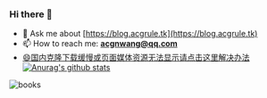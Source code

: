### Hi there 👋
- 💬 Ask me about [https://blog.acgrule.tk](https://blog.acgrule.tk)
- 📫 How to reach me: **acgnwang@qq.com**
- [😄国内克隆下载缓慢或页面媒体资源无法显示请点击这里解决办法](https://www.cnblogs.com/chainsR/p/14191189.html)
[![Anurag's github stats](https://github-readme-stats.vercel.app/api?username=acgnwang)](https://github.com/acgnwang/acgnwang)
<!--
- 😄 Pronouns: ...
- ⚡ Fun fact: ...
- 🔭 I’m currently working on ...
- 🌱 I’m currently learning ...
- 👯 I’m looking to collaborate on ...
- 🤔 I’m looking for help with ...
<p align="left"><img src="https://devicons.github.io/devicon/devicon.git/icons/docker/docker-original-wordmark.svg" alt="docker" width="20" height="20"/> <img src="https://devicons.github.io/devicon/devicon.git/icons/go/go-original.svg" alt="go" width="20" height="20"/> <img src="https://devicons.github.io/devicon/devicon.git/icons/java/java-original-wordmark.svg" alt="java" width="20" height="20"/> <img src="https://devicons.github.io/devicon/devicon.git/icons/javascript/javascript-original.svg" alt="javascript" width="20" height="20"/> <img src="https://devicons.github.io/devicon/devicon.git/icons/mysql/mysql-original-wordmark.svg" alt="mysql" width="20" height="20"/> <img src="https://devicons.github.io/devicon/devicon.git/icons/redis/redis-original-wordmark.svg" alt="redis" width="20" height="20"/> <img src="https://devicons.github.io/devicon/devicon.git/icons/linux/linux-original.svg" alt="linux" width="20" height="20"/></p>
-->
![books](https://cdn.jsdelivr.net/gh/acgnwang/blog-cdn@latest/img/cover/13.jpg)
